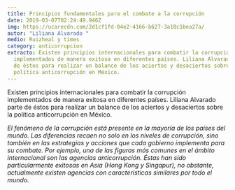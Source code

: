 ```yaml
---
title: Principios fundamentales para el combate a la corrupción
date: 2019-03-07T02:24:49.946Z
img: https://ucarecdn.com/2d1cf1fd-04e2-4166-b627-3a10c1bea27a/
autor: "Liliana Alvarado "
medio: Ruizheal y times
category: anticorrupcion
extracto: Existen principios internacionales para combatir la corrupción
  implementados de manera exitosa en diferentes países. Liliana Alvarado parte
  de éstos para realizar un balance de los aciertos y desaciertos sobre la
  política anticorrupción en México.
---
```

Existen principios internacionales para combatir la corrupción implementados de manera exitosa en diferentes países. Liliana Alvarado parte de éstos para realizar un balance de los aciertos y desaciertos sobre la política anticorrupción en México.

*El fenómeno de la corrupción está presente en la mayoría de los países del mundo. Las diferencias recaen no solo en los niveles de corrupción, sino también en las estrategias y acciones que cada gobierno implementa para su combate. Por ejemplo, una de las figuras más comunes en el ámbito internacional son las agencias anticorrupción. Éstas han sido particularmente exitosas en Asia (Hong Kong y Singapur), no obstante, actualmente existen agencias con características similares por todo el mundo.*